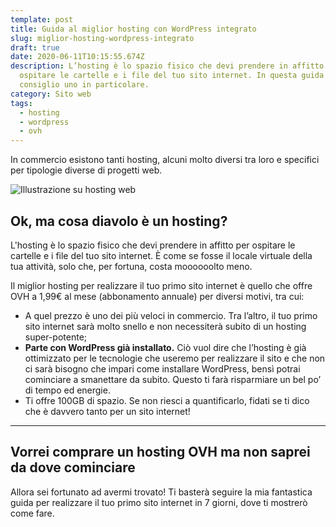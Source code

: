 ```yaml
---
template: post
title: Guida al miglior hosting con WordPress integrato
slug: miglior-hosting-wordpress-integrato
draft: true
date: 2020-06-11T10:15:55.674Z
description: L’hosting è lo spazio fisico che devi prendere in affitto per
  ospitare le cartelle e i file del tuo sito internet. In questa guida te ne
  consiglio uno in particolare.
category: Sito web
tags:
  - hosting
  - wordpress
  - ovh
---
```

In commercio esistono tanti hosting, alcuni molto diversi tra loro e specifici per tipologie diverse di progetti web. 

![Illustrazione su hosting web](/media/uploading-4.png)

## Ok, ma cosa diavolo è un hosting?

L'hosting è lo spazio fisico che devi prendere in affitto per ospitare le cartelle e i file del tuo sito internet. È come se fosse il locale virtuale della tua attività, solo che, per fortuna, costa moooooolto meno.

Il miglior hosting per realizzare il tuo primo sito internet è quello che offre OVH a 1,99€ al mese (abbonamento annuale) per diversi motivi, tra cui:

* A quel prezzo è uno dei più veloci in commercio. Tra l’altro, il tuo primo sito internet sarà molto snello e non necessiterà subito di un hosting super-potente;
* **Parte con WordPress già installato.** Ciò vuol dire che l’hosting è già ottimizzato per le tecnologie che useremo per realizzare il sito e che non ci sarà bisogno che impari come installare WordPress, bensì potrai cominciare a smanettare da subito. Questo ti farà risparmiare un bel po’ di tempo ed energie.
* Ti offre 100GB di spazio. Se non riesci a quantificarlo, fidati se ti dico che è davvero tanto per un sito internet!

- - -

## Vorrei comprare un hosting OVH ma non saprei da dove cominciare

Allora sei fortunato ad avermi trovato! Ti basterà seguire la mia fantastica guida per realizzare il tuo primo sito internet in 7 giorni, dove ti mostrerò come fare.
